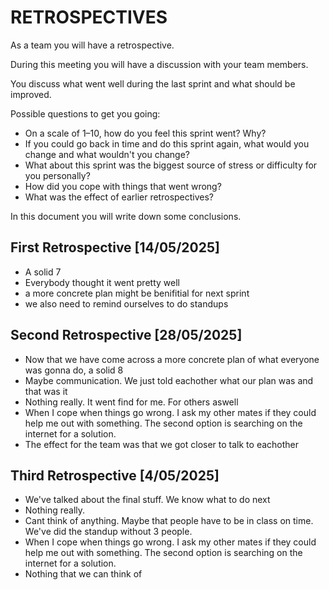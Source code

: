 # RETROSPECTIVES
As a team you will have a retrospective.

During this meeting you will have a discussion with your team members.

You discuss what went well during the last sprint and what should be improved.

Possible questions to get you going:
* On a scale of 1–10, how do you feel this sprint went? Why?
* If you could go back in time and do this sprint again, what would you change and what wouldn't you change?
* What about this sprint was the biggest source of stress or difficulty for you personally?
* How did you cope with things that went wrong?
* What was the effect of earlier retrospectives?

In this document you will write down some conclusions.

## First Retrospective [14/05/2025]
* A solid 7
* Everybody thought it went pretty well
* a more concrete plan might be benifitial for next sprint
* we also need to remind ourselves to do standups

## Second Retrospective [28/05/2025]
* Now that we have come across a more concrete plan of what everyone was gonna do, a solid 8
* Maybe communication. We just told eachother what our plan was and that was it
* Nothing really. It went find for me. For others aswell
* When I cope when things go wrong. I ask my other mates if they could help me out with something. The second option is searching on the internet for a solution.
* The effect for the team was that we got closer to talk to eachother

## Third Retrospective [4/05/2025]
* We've talked about the final stuff. We know what to do next
* Nothing really.
* Cant think of anything. Maybe that people have to be in class on time. We've did the standup without 3 people.
* When I cope when things go wrong. I ask my other mates if they could help me out with something. The second option is searching on the internet for a solution.
* Nothing that we can think of
